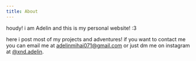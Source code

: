 ```yaml
---
title: About
---
```


<!--
This content will be displayed at the top of the index page.
You can leave this empty if you don’t want to show any content.
-->

houdy! i am Adelin and this is my personal website! :3

here i post most of my projects and adventures!
if you want to contact me you can email me at adelinmihai071@gmail.com or just dm me on instagram at [@xnd.adelin](https://instagram.com/xnd.adelin).